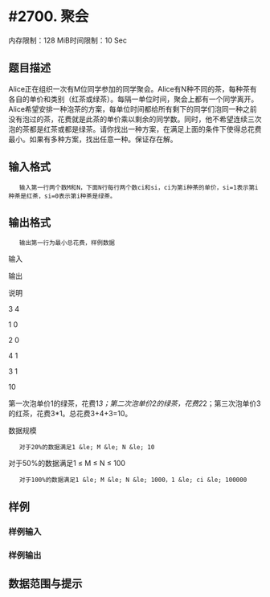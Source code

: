# #2700. 聚会

内存限制：128 MiB时间限制：10 Sec

## 题目描述

Alice正在组织一次有M位同学参加的同学聚会。Alice有N种不同的茶，每种茶有各自的单价和类别（红茶或绿茶）。每隔一单位时间，聚会上都有一个同学离开。Alice希望安排一种泡茶的方案，每单位时间都给所有剩下的同学们泡同一种之前没有泡过的茶，花费就是此茶的单价乘以剩余的同学数。同时，他不希望连续三次泡的茶都是红茶或都是绿茶。请你找出一种方案，在满足上面的条件下使得总花费最小。如果有多种方案，找出任意一种。保证存在解。

 

## 输入格式

       输入第一行两个数M和N，下面N行每行两个数ci和si，ci为第i种茶的单价，si=1表示第i种茶是红茶，si=0表示第i种茶是绿茶。

## 输出格式

       输出第一行为最小总花费，样例数据

输入

输出

说明

3 4

1 0

2 0

4 1

3 1

10

第一次泡单价1的绿茶，花费1*3；第二次泡单价2的绿茶，花费2*2；第三次泡单价3的红茶，花费3*1。总花费3+4+3=10。

 

数据规模

       对于20%的数据满足1 &le; M &le; N &le; 10

对于50%的数据满足1 &le; M &le; N &le; 100

       对于100%的数据满足1 &le; M &le; N &le; 1000，1 &le; ci &le; 100000

## 样例

### 样例输入

### 样例输出

## 数据范围与提示
